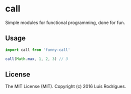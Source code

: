 # call

Simple modules for functional programming, done for fun.

## Usage

```javascript
import call from 'funny-call'

call(Math.max, 1, 2, 3) // 3
```

## License

The MIT License (MIT). Copyright (c) 2016 Luís Rodrigues.
